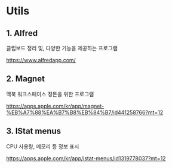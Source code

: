 # Utils

## 1. Alfred

클립보드 정리 및, 다양한 기능을 제공하는 프로그램 

https://www.alfredapp.com/

## 2. Magnet

맥북 워크스페이스 정돈을 위한 프로그램

https://apps.apple.com/kr/app/magnet-%EB%A7%88%EA%B7%B8%EB%84%B7/id441258766?mt=12

## 3. IStat menus

CPU 사용량, 메모리 등 정보 표시 

https://apps.apple.com/kr/app/istat-menus/id1319778037?mt=12